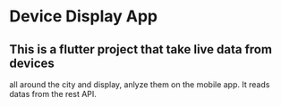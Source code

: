 # Device Display App
## This is a flutter project that take live data from devices 
all around the city and display, anlyze them on the mobile app. 
It reads datas from the rest API.
